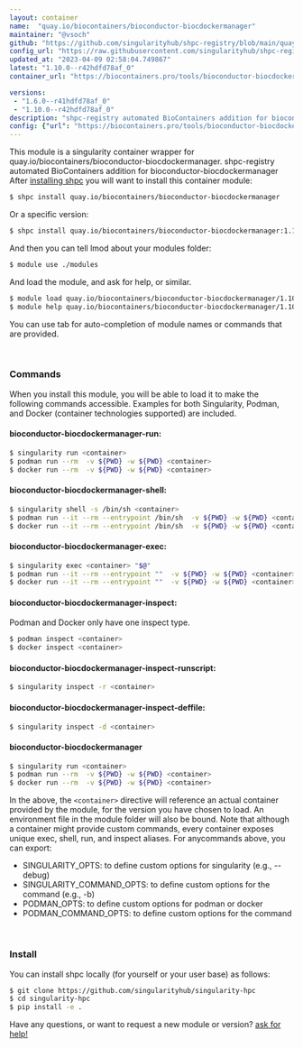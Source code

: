 ```yaml
---
layout: container
name:  "quay.io/biocontainers/bioconductor-biocdockermanager"
maintainer: "@vsoch"
github: "https://github.com/singularityhub/shpc-registry/blob/main/quay.io/biocontainers/bioconductor-biocdockermanager/container.yaml"
config_url: "https://raw.githubusercontent.com/singularityhub/shpc-registry/main/quay.io/biocontainers/bioconductor-biocdockermanager/container.yaml"
updated_at: "2023-04-09 02:58:04.749867"
latest: "1.10.0--r42hdfd78af_0"
container_url: "https://biocontainers.pro/tools/bioconductor-biocdockermanager"

versions:
 - "1.6.0--r41hdfd78af_0"
 - "1.10.0--r42hdfd78af_0"
description: "shpc-registry automated BioContainers addition for bioconductor-biocdockermanager"
config: {"url": "https://biocontainers.pro/tools/bioconductor-biocdockermanager", "maintainer": "@vsoch", "description": "shpc-registry automated BioContainers addition for bioconductor-biocdockermanager", "latest": {"1.10.0--r42hdfd78af_0": "sha256:0fd71298b43931ecd9c8ac5f5da669451235dea52f6672f9b72719d2e4816f31"}, "tags": {"1.6.0--r41hdfd78af_0": "sha256:efecde61010b335dfb710204f55798034d70830d344e77ea071d0f52cee7ca64", "1.10.0--r42hdfd78af_0": "sha256:0fd71298b43931ecd9c8ac5f5da669451235dea52f6672f9b72719d2e4816f31"}, "docker": "quay.io/biocontainers/bioconductor-biocdockermanager"}
---
```


This module is a singularity container wrapper for quay.io/biocontainers/bioconductor-biocdockermanager.
shpc-registry automated BioContainers addition for bioconductor-biocdockermanager
After [installing shpc](#install) you will want to install this container module:


```bash
$ shpc install quay.io/biocontainers/bioconductor-biocdockermanager
```

Or a specific version:

```bash
$ shpc install quay.io/biocontainers/bioconductor-biocdockermanager:1.10.0--r42hdfd78af_0
```

And then you can tell lmod about your modules folder:

```bash
$ module use ./modules
```

And load the module, and ask for help, or similar.

```bash
$ module load quay.io/biocontainers/bioconductor-biocdockermanager/1.10.0--r42hdfd78af_0
$ module help quay.io/biocontainers/bioconductor-biocdockermanager/1.10.0--r42hdfd78af_0
```

You can use tab for auto-completion of module names or commands that are provided.

<br>

### Commands

When you install this module, you will be able to load it to make the following commands accessible.
Examples for both Singularity, Podman, and Docker (container technologies supported) are included.

#### bioconductor-biocdockermanager-run:

```bash
$ singularity run <container>
$ podman run --rm  -v ${PWD} -w ${PWD} <container>
$ docker run --rm  -v ${PWD} -w ${PWD} <container>
```

#### bioconductor-biocdockermanager-shell:

```bash
$ singularity shell -s /bin/sh <container>
$ podman run --it --rm --entrypoint /bin/sh  -v ${PWD} -w ${PWD} <container>
$ docker run --it --rm --entrypoint /bin/sh  -v ${PWD} -w ${PWD} <container>
```

#### bioconductor-biocdockermanager-exec:

```bash
$ singularity exec <container> "$@"
$ podman run --it --rm --entrypoint ""  -v ${PWD} -w ${PWD} <container> "$@"
$ docker run --it --rm --entrypoint ""  -v ${PWD} -w ${PWD} <container> "$@"
```

#### bioconductor-biocdockermanager-inspect:

Podman and Docker only have one inspect type.

```bash
$ podman inspect <container>
$ docker inspect <container>
```

#### bioconductor-biocdockermanager-inspect-runscript:

```bash
$ singularity inspect -r <container>
```

#### bioconductor-biocdockermanager-inspect-deffile:

```bash
$ singularity inspect -d <container>
```



#### bioconductor-biocdockermanager

```bash
$ singularity run <container>
$ podman run --rm  -v ${PWD} -w ${PWD} <container>
$ docker run --rm  -v ${PWD} -w ${PWD} <container>
```


In the above, the `<container>` directive will reference an actual container provided
by the module, for the version you have chosen to load. An environment file in the
module folder will also be bound. Note that although a container
might provide custom commands, every container exposes unique exec, shell, run, and
inspect aliases. For anycommands above, you can export:

 - SINGULARITY_OPTS: to define custom options for singularity (e.g., --debug)
 - SINGULARITY_COMMAND_OPTS: to define custom options for the command (e.g., -b)
 - PODMAN_OPTS: to define custom options for podman or docker
 - PODMAN_COMMAND_OPTS: to define custom options for the command

<br>

### Install

You can install shpc locally (for yourself or your user base) as follows:

```bash
$ git clone https://github.com/singularityhub/singularity-hpc
$ cd singularity-hpc
$ pip install -e .
```

Have any questions, or want to request a new module or version? [ask for help!](https://github.com/singularityhub/singularity-hpc/issues)